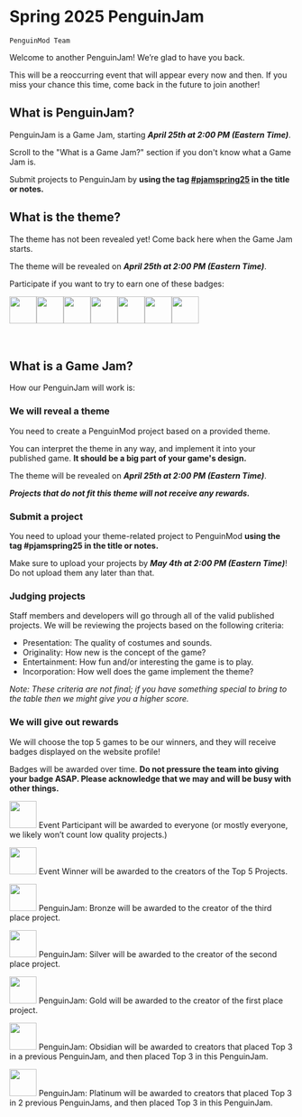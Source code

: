 # Spring 2025 PenguinJam

<!-- Try not to touch the ```host or ```collab sections, they are direct user links -->
<!-- You should translate ```warning sections though. -->
```host
PenguinMod Team
```

Welcome to another PenguinJam! We’re glad to have you back.

This will be a reoccurring event that will appear every now and then. If you miss your chance this time, come back in the future to join another!

## What is PenguinJam?
PenguinJam is a Game Jam, starting ***April 25th at 2:00 PM (Eastern Time)***.

Scroll to the "What is a Game Jam?" section if you don't know what a Game Jam is.

Submit projects to PenguinJam by **using the tag [#pjamspring25](/search?q=%pjamspring25) in the title or notes.**

## What is the theme?
The theme has not been revealed yet! Come back here when the Game Jam starts.

The theme will be revealed on ***April 25th at 2:00 PM (Eastern Time)***.

Participate if you want to try to earn one of these badges:
<div style="display:flex;flex-direction:row">
    <img src="https://penguinmod.com/badges/participant.png" width="48"></img>
    <img src="https://penguinmod.com/badges/eventwinner.png" width="48"></img>
    <img src="https://penguinmod.com/badges/penguinjambronze.png" width="48"></img>
    <img src="https://penguinmod.com/badges/penguinjamsilver.png" width="48"></img>
    <img src="https://penguinmod.com/badges/penguinjamgold.png" width="48"></img>
    <img src="https://penguinmod.com/badges/penguinjamobsidian.png" width="48"></img>
    <img src="https://penguinmod.com/badges/penguinjamplatinum.png" width="48"></img>
</div>
<br></br>

## What is a Game Jam?
How our PenguinJam will work is:

### We will reveal a theme
You need to create a PenguinMod project based on a provided theme.

You can interpret the theme in any way, and implement it into your published game. **It should be a big part of your game's design.**

The theme will be revealed on ***April 25th at 2:00 PM (Eastern Time)***.

***Projects that do not fit this theme will not receive any rewards.***

### Submit a project
You need to upload your theme-related project to PenguinMod **using the tag #pjamspring25 in the title or notes.**

Make sure to upload your projects by ***May 4th at 2:00 PM (Eastern Time)***! Do not upload them any later than that.

### Judging projects
Staff members and developers will go through all of the valid published projects. We will be reviewing the projects based on the following criteria:
- Presentation: The quality of costumes and sounds.
- Originality: How new is the concept of the game?
- Entertainment: How fun and/or interesting the game is to play.
- Incorporation: How well does the game implement the theme?

*Note: These criteria are not final; if you have something special to bring to the table then we might give you a higher score.*

### We will give out rewards
We will choose the top 5 games to be our winners, and they will receive badges displayed on the website profile!

Badges will be awarded over time. **Do not pressure the team into giving your badge ASAP. Please acknowledge that we may and will be busy with other things.**

<img src="https://penguinmod.com/badges/participant.png" width="48"></img>
Event Participant will be awarded to everyone (or mostly everyone, we likely won’t count low quality projects.)

<img src="https://penguinmod.com/badges/eventwinner.png" width="48"></img>
Event Winner will be awarded to the creators of the Top 5 Projects.

<img src="https://penguinmod.com/badges/penguinjambronze.png" width="48"></img>
PenguinJam: Bronze will be awarded to the creator of the third place project.

<img src="https://penguinmod.com/badges/penguinjamsilver.png" width="48"></img>
PenguinJam: Silver will be awarded to the creator of the second place project.

<img src="https://penguinmod.com/badges/penguinjamgold.png" width="48"></img>
PenguinJam: Gold will be awarded to the creator of the first place project.

<img src="https://penguinmod.com/badges/penguinjamobsidian.png" width="48"></img>
PenguinJam: Obsidian will be awarded to creators that placed Top 3 in a previous PenguinJam, and then placed Top 3 in this PenguinJam.

<img src="https://penguinmod.com/badges/penguinjamplatinum.png" width="48"></img>
PenguinJam: Platinum will be awarded to creators that placed Top 3 in 2 previous PenguinJams, and then placed Top 3 in this PenguinJam.
